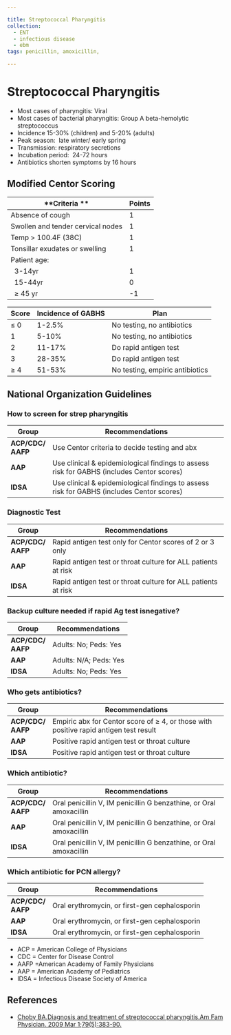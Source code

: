 ```yaml
---

title: Streptococcal Pharyngitis
collection:
  - ENT
  - infectious disease
  - ebm
tags: penicillin, amoxicillin,

---
```


# Streptococcal Pharyngitis

-   Most cases of pharyngitis: Viral
-   Most cases of bacterial pharyngitis: Group A beta-hemolytic streptococcus
-   Incidence 15-30% (children) and 5-20% (adults) 
-   Peak season:  late winter/ early spring
-   Transmission: respiratory secretions
-   Incubation period:  24-72 hours
-   Antibiotics shorten symptoms by 16 hours

## Modified Centor Scoring

| **Criteria **                     | **Points** |
|-----------------------------------|------------|
| Absence of cough                  | 1          |
| Swollen and tender cervical nodes | 1          |
| Temp &gt; 100.4F (38C)            | 1          |
| Tonsillar exudates or swelling    | 1          |
| Patient age:                      |            |
|   3-14yr                          | 1          |
|   15-44yr                         | 0          |
|   ≥ 45 yr                         | -1         |

| **Score** | **Incidence of GABHS** | **Plan**                        |
|-----------|------------------------|---------------------------------|
| ≤ 0       | 1-2.5%                 | No testing, no antibiotics      |
| 1         | 5-10%                  | No testing, no antibiotics      |
| 2         | 11-17%                 | Do rapid antigen test           |
| 3         | 28-35%                 | Do rapid antigen test           |
| ≥ 4       | 51-53%                 | No testing, empiric antibiotics |

## National Organization Guidelines

### How to screen for strep pharyngitis

| Group                 | Recommendations          |
|-----------------------|--------------------------|
| **ACP/CDC/<br>AAFP**  | Use Centor criteria to decide testing and abx |
| **AAP**               | Use clinical & epidemiological findings to assess risk for GABHS (includes Centor scores) |
| **IDSA**              | Use clinical & epidemiological findings to assess risk for GABHS (includes Centor scores) |

### Diagnostic Test

| Group                 | Recommendations          |
|-----------------------|--------------------------|
| **ACP/CDC/<br>AAFP**  | Rapid antigen test only for Centor scores of 2 or 3 only|
| **AAP**               | Rapid antigen test or throat culture for ALL patients at risk |
| **IDSA**              | Rapid antigen test or throat culture for ALL patients at risk |

### Backup culture needed if rapid Ag test isnegative?

| Group                 | Recommendations          |
|-----------------------|--------------------------|
| **ACP/CDC/<br>AAFP**  | Adults: No; Peds: Yes |
| **AAP**               | Adults: N/A; Peds: Yes |
| **IDSA**              | Adults: No; Peds: Yes |

### Who gets antibiotics?

| Group                 | Recommendations          |
|-----------------------|--------------------------|
| **ACP/CDC/<br>AAFP**  | Empiric abx for Centor score of ≥ 4, or those with positive rapid antigen test result |
| **AAP**               | Positive rapid antigen test or throat culture |
| **IDSA**              | Positive rapid antigen test or throat culture |

### Which antibiotic?

| Group                 | Recommendations          |
|-----------------------|--------------------------|
| **ACP/CDC/<br>AAFP**  | Oral <span class="drug">penicillin</span> V, IM <span class="drug">penicillin</span> G benzathine, or Oral <span class="drug">amoxacillin</span> |
| **AAP**               | Oral <span class="drug">penicillin</span> V, IM <span class="drug">penicillin</span> G benzathine, or Oral <span class="drug">amoxacillin</span> |
| **IDSA**              | Oral <span class="drug">penicillin</span> V, IM <span class="drug">penicillin</span> G benzathine, or Oral <span class="drug">amoxacillin</span> |


### Which antibiotic for PCN allergy?

| Group                 | Recommendations          |
|-----------------------|--------------------------|
| **ACP/CDC/<br>AAFP**  | Oral <span class="drug">erythromycin</span>, or first-gen cephalosporin |
| **AAP**               | Oral <span class="drug">erythromycin</span>, or first-gen cephalosporin |
| **IDSA**              | Oral <span class="drug">erythromycin</span>, or first-gen cephalosporin |


-   ACP = American College of Physicians
-   CDC = Center for Disease Control
-   AAFP =American Academy of Family Physicians
-   AAP = American Academy of Pediatrics
-   IDSA = Infectious Disease Society of America 

## References

-   [Choby BA.Diagnosis and treatment of streptococcal pharyngitis.Am Fam Physician. 2009 Mar 1;79(5):383-90.](http://www.ncbi.nlm.nih.gov/pubmed/?term=19275067)
